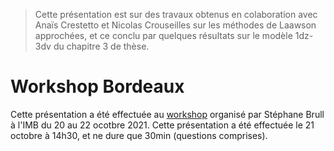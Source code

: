 > Cette présentation est sur des travaux obtenus en colaboration avec Anaïs Crestetto et Nicolas Crouseilles sur les méthodes de Laawson approchées, et ce conclu par quelques résultats sur le modèle 1dz-3dv du chapitre 3 de thèse. 

# Workshop Bordeaux

Cette présentation a été effectuée au [workshop](http://stephane.brull.pagesperso-orange.fr/etudiant.html) organisé par Stéphane Brull à l'IMB du 20 au 22 ocotbre 2021. Cette présentation a été effectuée le 21 octobre à 14h30, et ne dure que 30min (questions comprises).

